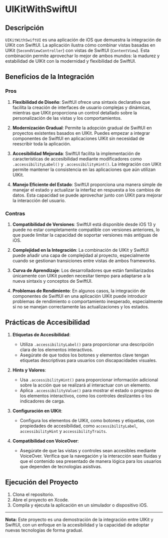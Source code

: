 # UIKitWithSwiftUI

## Descripción

`UIKitWithSwiftUI` es una aplicación de iOS que demuestra la integración de UIKit con SwiftUI. La aplicación ilustra cómo combinar vistas basadas en UIKit (`SecondViewController`) con vistas de SwiftUI (`ContentView`). Esta combinación permite aprovechar lo mejor de ambos mundos: la madurez y estabilidad de UIKit con la modernidad y flexibilidad de SwiftUI.

## Beneficios de la Integración

### Pros

1. **Flexibilidad de Diseño**: SwiftUI ofrece una sintaxis declarativa que facilita la creación de interfaces de usuario complejas y dinámicas, mientras que UIKit proporciona un control detallado sobre la personalización de las vistas y los comportamientos.

2. **Modernización Gradual**: Permite la adopción gradual de SwiftUI en proyectos existentes basados en UIKit. Puedes empezar a integrar componentes de SwiftUI en aplicaciones UIKit sin necesidad de reescribir toda la aplicación.

3. **Accesibilidad Mejorada**: SwiftUI facilita la implementación de características de accesibilidad mediante modificadores como `.accessibilityLabel()` y `.accessibilityHint()`. La integración con UIKit permite mantener la consistencia en las aplicaciones que aún utilizan UIKit.

4. **Manejo Eficiente del Estado**: SwiftUI proporciona una manera simple de manejar el estado y actualizar la interfaz en respuesta a los cambios de datos. Esta capacidad se puede aprovechar junto con UIKit para mejorar la interacción del usuario.

### Contras

1. **Compatibilidad de Versiones**: SwiftUI está disponible desde iOS 13 y puede no estar completamente compatible con versiones anteriores, lo que puede limitar la capacidad de soportar versiones más antiguas de iOS.

2. **Complejidad en la Integración**: La combinación de UIKit y SwiftUI puede añadir una capa de complejidad al proyecto, especialmente cuando se gestionan transiciones entre vistas de ambos frameworks.

3. **Curva de Aprendizaje**: Los desarrolladores que están familiarizados únicamente con UIKit pueden necesitar tiempo para adaptarse a la nueva sintaxis y conceptos de SwiftUI.

4. **Problemas de Rendimiento**: En algunos casos, la integración de componentes de SwiftUI en una aplicación UIKit puede introducir problemas de rendimiento o comportamiento inesperado, especialmente si no se manejan correctamente las actualizaciones y los estados.

## Prácticas de Accesibilidad

1. **Etiquetas de Accesibilidad**:
   - Utiliza `.accessibilityLabel()` para proporcionar una descripción clara de los elementos interactivos.
   - Asegúrate de que todos los botones y elementos clave tengan etiquetas descriptivas para usuarios con discapacidades visuales.

2. **Hints y Valores**:
   - Usa `.accessibilityHint()` para proporcionar información adicional sobre la acción que se realizará al interactuar con un elemento.
   - Aplica `.accessibilityValue()` para mostrar el estado o progreso de los elementos interactivos, como los controles deslizantes o los indicadores de carga.

3. **Configuración en UIKit**:
   - Configura los elementos de UIKit, como botones y etiquetas, con propiedades de accesibilidad, como `accessibilityLabel`, `accessibilityHint` y `accessibilityTraits`.

4. **Compatibilidad con VoiceOver**:
   - Asegúrate de que las vistas y controles sean accesibles mediante VoiceOver. Verifica que la navegación y la interacción sean fluidas y que el contenido sea presentado de manera lógica para los usuarios que dependen de tecnologías asistivas.

## Ejecución del Proyecto

1. Clona el repositorio.
2. Abre el proyecto en Xcode.
3. Compila y ejecuta la aplicación en un simulador o dispositivo iOS.

---

**Nota:** Este proyecto es una demostración de la integración entre UIKit y SwiftUI, con un enfoque en la accesibilidad y la capacidad de adoptar nuevas tecnologías de forma gradual.
